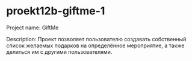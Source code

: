 # proekt12b-giftme-1

Project name: GiftMe

Description: Проект позволяет пользователю создавать собственный список желаемых подарков на определённое мероприятие, а также делиться им с другими пользователями.

